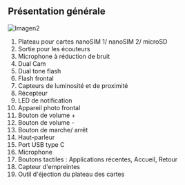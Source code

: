 ## Présentation générale

![Imagen2](http://static.energysistem.com/images/manuals/42436/58d2ad858107d.jpg)

1. Plateau pour cartes nanoSIM 1/ nanoSIM 2/ microSD
2. Sortie pour les écouteurs
3. Microphone à réduction de bruit
4. Dual Cam
5. Dual tone flash
6. Flash frontal
7. Capteurs de luminosité et de proximité
8. Récepteur
9. LED de notification
10. Appareil photo frontal
11. Bouton de volume +
12. Bouton de volume -
13. Bouton de marche/ arrêt
14. Haut-parleur
15. Port USB type C
16. Microphone
17. Boutons tactiles : Applications récentes, Accueil, Retour
18. Capteur d'empreintes
19. Outil d'éjection du plateau des cartes
